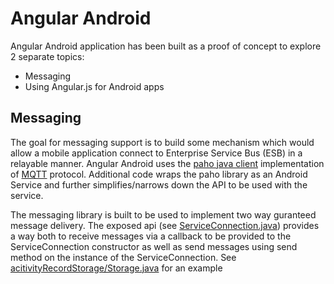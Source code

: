 Angular Android
===============

Angular Android application has been built as a proof of concept to explore 2 separate topics: 

* Messaging
* Using Angular.js for Android apps

Messaging
---------

The goal for messaging support is to build some mechanism which would allow a mobile application connect to Enterprise Service Bus (ESB) in a relayable manner. Angular Android uses the [paho java client](http://git.eclipse.org/c/paho/org.eclipse.paho.mqtt.java.git/) implementation of [MQTT](http://mqtt.org/) protocol. Additional code wraps the paho library as an Android Service and further simplifies/narrows down the API to be used with the service. 

The messaging library is built to be used to implement two way guranteed message delivery. The exposed api (see [ServiceConnection.java](https://github.com/Hill30/mqtt-client/blob/master/mqttClient/src/main/java/com/hill30/android/mqttClient/ServiceConnection.java)) provides a way both to receive messages via a callback to be provided to the ServiceConnection constructor as well as send messages using send method on the instance of the ServiceConnection. See [acitivityRecordStorage/Storage.java](https://github.com/Hill30/mqtt-client/blob/master/serviceTracker/src/main/java/com/hill30/android/serviceTracker/activityRecordStorage/Storage.java) for an example

